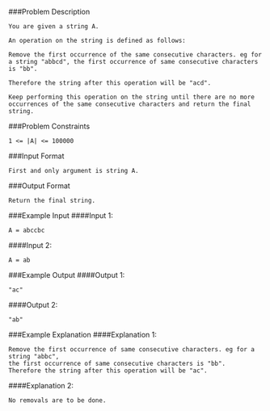 ###Problem Description
```
You are given a string A.

An operation on the string is defined as follows:

Remove the first occurrence of the same consecutive characters. eg for a string "abbcd", the first occurrence of same consecutive characters is "bb".

Therefore the string after this operation will be "acd".

Keep performing this operation on the string until there are no more occurrences of the same consecutive characters and return the final string.
```


###Problem Constraints
```
1 <= |A| <= 100000
```



###Input Format
```
First and only argument is string A.
```


###Output Format
```
Return the final string.
```



###Example Input
####Input 1:

```
A = abccbc
```
####Input 2:

```
A = ab
```


###Example Output
####Output 1:

```
"ac"
```
####Output 2:

```
"ab"
```


###Example Explanation
####Explanation 1:

```
Remove the first occurrence of same consecutive characters. eg for a string "abbc",
the first occurrence of same consecutive characters is "bb".
Therefore the string after this operation will be "ac".
```
####Explanation 2:

```
No removals are to be done.
```